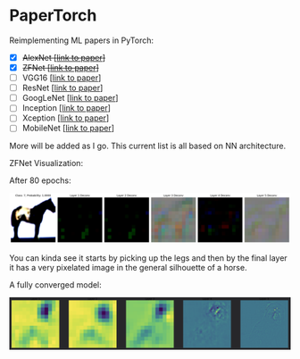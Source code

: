 # PaperTorch

Reimplementing ML papers in PyTorch:
- [x] ~~AlexNet [[link to paper](https://papers.nips.cc/paper/4824-imagenet-classification-with-deep-convolutional-neural-networks)]~~
- [x] ~~ZFNet [[link to paper](https://arxiv.org/abs/1311.2901)]~~
- [ ] VGG16 [[link to paper]()]
- [ ] ResNet [[link to paper]()]
- [ ] GoogLeNet [[link to paper]()]
- [ ] Inception [[link to paper]()]
- [ ] Xception [[link to paper]()]
- [ ] MobileNet [[link to paper]()]

More will be added as I go. This current list is all based on NN architecture.

ZFNet Visualization:

After 80 epochs:

![](images/deconv.png)

You can kinda see it starts by picking up the legs and then by the final layer it has a very pixelated image in the general silhouette of a horse.



A fully converged model:

![](images/converged.png)
